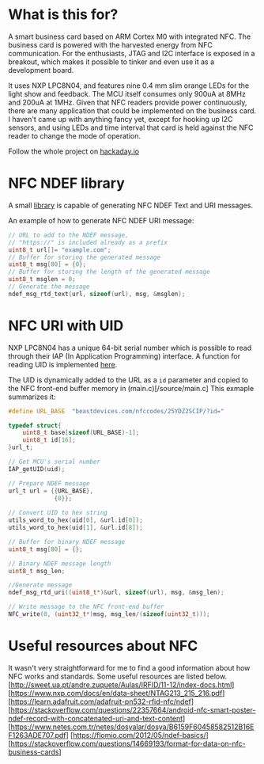 # What is this for?
A smart business card based on ARM Cortex M0 with integrated NFC. The business card is powered with the harvested energy from NFC communication. For the enthusiasts, JTAG and I2C interface is exposed in a breakout, which makes it possible to tinker and even use it as a development board.

It uses NXP LPC8N04, and features nine 0.4 mm slim orange LEDs for the light show and feedback. The MCU itself consumes only 900uA at 8MHz and 200uA at 1MHz. Given that NFC readers provide power continuously, there are many application that could be implemented on the business card. I haven't came up with anything fancy yet, except for hooking up I2C sensors, and using LEDs and time interval that card is held against the NFC reader to change the mode of operation. 

Follow the whole project on [hackaday.io](https://hackaday.io/project/168099-beast-nfc-business-card)

# NFC NDEF library

A small [library](/source/nfc_ndef.c) is capable of generating NFC NDEF Text and URI messages.

An example of how to generate NFC NDEF URI message:

```c
// URL to add to the NDEF message, 
// "https://" is included already as a prefix
uint8_t url[]= "example.com";
// Buffer for storing the generated message
uint8_t msg[80] = {0};
// Buffer for storing the length of the generated message
uint8_t msglen = 0;
// Generate the message
ndef_msg_rtd_text(url, sizeof(url), msg, &msglen);
```

# NFC URI with UID

NXP LPC8N04 has a unique 64-bit serial number which is possible to read through their IAP (In Application Programming) interface. A function for reading UID is implemented [here](/device/IAP.c).

The UID is dynamically added to the URL as a `id` parameter and copied to the NFC front-end buffer memory in (main.c)[/source/main.c]
This exmaple summarizes it:
```c
#define URL_BASE  "beastdevices.com/nfccodes/25YDZ2SCIP/?id="

typedef struct{
    uint8_t base[sizeof(URL_BASE)-1];
    uint8_t id[16];
}url_t;

// Get MCU's serial number
IAP_getUID(uid);

// Prepare NDEF message
url_t url = {{URL_BASE},
             {0}};
             
// Convert UID to hex string
utils_word_to_hex(uid[0], &url.id[0]);
utils_word_to_hex(uid[1], &url.id[8]);

// Buffer for binary NDEF message
uint8_t msg[80] = {};

// Binary NDEF message length
uint8_t msg_len;

//Generate message
ndef_msg_rtd_uri((uint8_t*)&url, sizeof(url), msg, &msg_len);

// Write message to the NFC front-end buffer
NFC_write(0, (uint32_t*)msg, msg_len/(sizeof(uint32_t)));
```

# Useful resources about NFC
It wasn't very straightforward for me to find a good information about how NFC works and standards. Some useful resources are listed below.
[http://sweet.ua.pt/andre.zuquete/Aulas/IRFID/11-12/index-docs.html]
[https://www.nxp.com/docs/en/data-sheet/NTAG213_215_216.pdf]
[https://learn.adafruit.com/adafruit-pn532-rfid-nfc/ndef]
[https://stackoverflow.com/questions/22357664/android-nfc-smart-poster-ndef-record-with-concatenated-uri-and-text-content]
[https://www.netes.com.tr/netes/dosyalar/dosya/B6159F60458582512B16EF1263ADE707.pdf]
[https://flomio.com/2012/05/ndef-basics/]
[https://stackoverflow.com/questions/14669193/format-for-data-on-nfc-business-cards]
